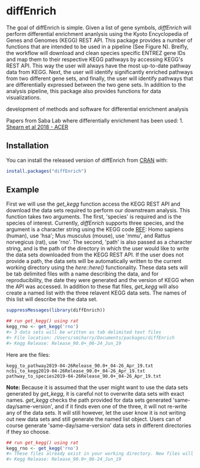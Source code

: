 
<!-- README.md is generated from README.Rmd. Please edit that file -->
diffEnrich
==========

The goal of diffEnrich is simple. Given a list of gene symbols, *diffEnrich* will perform differential enrichment ananlysis using the Kyoto Encyclopedia of Genes and Genomes (KEGG) REST API. This package provides a number of functions that are intended to be used in a pipeline (See Figure N). Breifly, the workflow will download and clean species specific ENTREZ gene IDs and map them to their respective KEGG pathways by accessing KEGG's REST API. This way the user will always have the most up-to-date pathway data from KEGG. Next, the user will identify significantly enriched pathways from two different gene sets, and finally, the user will identify pathways that are differentially expressed between the two gene sets. In addition to the analysis pipeline, this package also provides functions for data visualizations.

development of methods and software for differential enrichment analysis

Papers from Saba Lab where differentially enrichment has been used: 1. [Shearn et al 2018 - ACER](https://onlinelibrary.wiley.com/doi/full/10.1111/acer.13766)

Installation
------------

You can install the released version of diffEnrich from [CRAN](https://CRAN.R-project.org) with:

``` r
install.packages("diffEnrich")
```

Example
-------

First we will use the *get\_kegg* function access the KEGG REST API and download the data sets required to perform our downstream analysis. This function takes two arguments. The first, 'species' is required and is the species of interest. Currently, *diffEnrich* supports three species, and the argument is a character string using the KEGG code [REF](https://www.pnas.org/content/suppl/2008/09/11/0806162105.DCSupplemental/ST1_PDF.pdf): Homo sapiens (human), use 'hsa'; Mus musculus (mouse), use 'mmu', and Rattus norvegicus (rat), use 'rno'. The second, 'path' is also passed as a character string, and is the path of the directory in which the user would like to write the data sets downloaded from the KEGG REST API. If the user does not provide a path, the data sets will be automatically written to the current working directory using the *here::here()* functionality. These data sets will be tab delimited files with a name describing the data, and for reproducibility, the date they were generated and the version of KEGG when the API was accessed. In addition to these flat files, *get\_kegg* will also create a named list with the three relavent KEGG data sets. The names of this list will describe the the data set.

``` r
suppressMessages(library(diffEnrich))

## run get_kegg() using rat
kegg_rno <- get_kegg('rno')
#> 3 data sets will be written as tab delimited text files
#> File location: /Users/smiharry/Documents/packages/diffEnrich
#> Kegg Release: Release_90.0+_06-24_Jun_19
```

Here are the files:

    kegg_to_pathway2019-04-26Release_90.0+_04-26_Apr_19.txt
    ncbi_to_kegg2019-04-26Release_90.0+_04-26_Apr_19.txt
    pathway_to_species2019-04-26Release_90.0+_04-26_Apr_19.txt

**Note:** Because it is assumed that the user might want to use the data sets generated by *get\_kegg*, it is careful not to overwrite data sets with exact names. *get\_kegg* checks the path provided for data sets generated 'same-day/same-version', and if it finds even one of the three, it will not re-write any of the data sets. It will still however, let the user know it is not writing out new data sets and still generate the named list object. Users can of course generate 'same-day/same-version' data sets in different directories if they so choose.

``` r
## run get_kegg() using rat
kegg_rno <- get_kegg('rno')
#> These files already exist in your working directory. New files will not be generated.
#> Kegg Release: Release_90.0+_06-24_Jun_19
```
